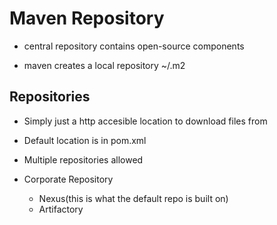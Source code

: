 # Maven Repository

- central repository contains open-source components

- maven creates a local repository ~/.m2

## Repositories

- Simply just a http accesible location to download files from
- Default location is in pom.xml
- Multiple repositories allowed

- Corporate Repository
  - Nexus(this is what the default repo is built on)
  - Artifactory
